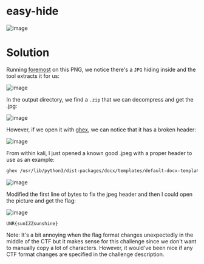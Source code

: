 # easy-hide

![image](https://github.com/LazyTitan33/CTF-Writeups/assets/80063008/28fb1cdb-c22a-482b-a9b9-eae825f719fe)

# Solution

Running [foremost](https://github.com/korczis/foremost) on this PNG, we notice there's a `JPG` hiding inside and the tool extracts it for us:  

![image](https://github.com/LazyTitan33/CTF-Writeups/assets/80063008/29a7a3d1-aa8d-4a21-b417-209f0d5762bd)

In the output directory, we find a `.zip` that we can decompress and get the .jpg:  

![image](https://github.com/LazyTitan33/CTF-Writeups/assets/80063008/bc910e6f-adef-4696-a6a7-ac5085558ae4)

However, if we open it with [ghex](https://wiki.gnome.org/Apps/Ghex), we can notice that it has a broken header:  

![image](https://github.com/LazyTitan33/CTF-Writeups/assets/80063008/0573d073-3e1c-416e-9a1a-6cd29bf1fe7d)

From within kali, I just opened a known good .jpeg with a proper header to use as an example:  

```bash
ghex /usr/lib/python3/dist-packages/docx/templates/default-docx-template/docProps/thumbnail.jpeg
```
![image](https://github.com/LazyTitan33/CTF-Writeups/assets/80063008/8109fb9f-b24e-4cb8-9f06-2d490f5c2bbb)

Modified the first line of bytes to fix the jpeg header and then I could open the picture and get the flag:  

![image](https://github.com/LazyTitan33/CTF-Writeups/assets/80063008/1c09fd23-f032-4d26-a3e1-6fdc204f093f)

`UNR{sunIZZsunshine}`

Note: It's a bit annoying when the flag format changes unexpectedly in the middle of the CTF but it makes sense for this challenge since we don't want to manually copy a lot of characters. However, it would've been nice if any CTF format changes are specified in the challenge description.
